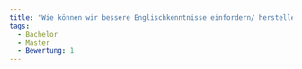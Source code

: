 ```yaml
---
title: "Wie können wir bessere Englischkenntnisse einfordern/ herstellen?"
tags:
  - Bachelor
  - Master
  - Bewertung: 1
---
```

